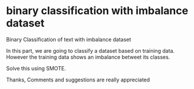 # binary classification with imbalance dataset
Binary Classification of text with imbalance dataset

In this part, we are going to classify a dataset based on training data. However the training data shows an imbalance betweet its classes.

Solve this using SMOTE.

Thanks,
Comments and suggestions are really appreciated
